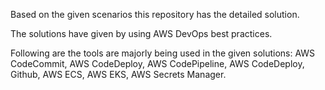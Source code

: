 Based on the given scenarios this repository has the detailed solution.

The solutions have given by using AWS DevOps best practices.

Following are the tools are majorly being used in the given solutions: AWS CodeCommit, AWS CodeDeploy, AWS CodePipeline, AWS CodeDeploy, Github, AWS ECS, AWS EKS, AWS Secrets Manager.

